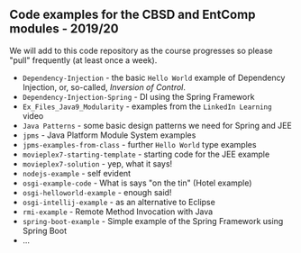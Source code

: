 ## Code examples for the CBSD and EntComp modules - 2019/20

We will add to this code repository as the course progresses so please "pull"
frequently (at least once a week).


+ `Dependency-Injection` - the basic `Hello World` example of 
Dependency Injection, or, so-called, *Inversion of Control*.
+ `Dependency-Injection-Spring` - DI using the Spring Framework
+ `Ex_Files_Java9_Modularity` - examples from the `LinkedIn Learning` video
+ `Java Patterns` - some basic design patterns we need for Spring and JEE
+ `jpms` - Java Platform Module System examples
+ `jpms-examples-from-class` - further `Hello World` type examples
+ `movieplex7-starting-template` - starting code for the JEE example
+ `movieplex7-solution` - yep, what it says!
+ `nodejs-example` - self evident
+ `osgi-example-code` - What is says "on the tin" (Hotel example)
+ `osgi-helloworld-example` - enough said!
+ `osgi-intellij-example` - as an alternative to Eclipse
+ `rmi-example` - Remote Method Invocation with Java
+ `spring-boot-example` - Simple example of the Spring Framework using Spring Boot
+ ...
